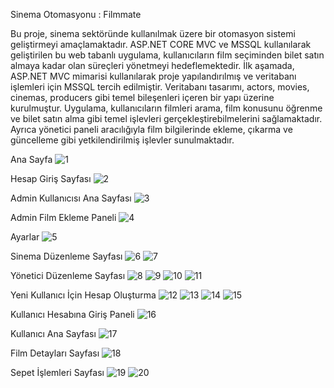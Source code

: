 Sinema Otomasyonu : Filmmate

Bu proje, sinema sektöründe kullanılmak üzere bir otomasyon sistemi geliştirmeyi amaçlamaktadır. ASP.NET CORE MVC ve MSSQL kullanılarak geliştirilen bu web tabanlı uygulama, kullanıcıların film seçiminden bilet satın almaya kadar olan süreçleri yönetmeyi hedeflemektedir.
İlk aşamada, ASP.NET MVC mimarisi kullanılarak proje yapılandırılmış ve veritabanı işlemleri için MSSQL tercih edilmiştir. Veritabanı tasarımı, actors, movies, cinemas, producers gibi temel bileşenleri  içeren bir yapı üzerine kurulmuştur. 
Uygulama, kullanıcıların filmleri arama, film konusunu öğrenme ve bilet satın alma gibi temel işlevleri gerçekleştirebilmelerini sağlamaktadır. Ayrıca yönetici paneli aracılığıyla film bilgilerinde ekleme, çıkarma ve güncelleme gibi yetkilendirilmiş işlevler sunulmaktadır.

Ana Sayfa
![1](https://github.com/elifiremuguz/sinemaOtamasyonu/assets/153562385/7b9b7fbb-5098-4990-803a-c3efc6b48840)

Hesap Giriş Sayfası
![2](https://github.com/elifiremuguz/sinemaOtamasyonu/assets/153562385/9e291a4a-5c0f-4100-ae7f-dcb5fded5183)

Admin Kullanıcısı Ana Sayfası
![3](https://github.com/elifiremuguz/sinemaOtamasyonu/assets/153562385/080ca1a6-3073-443e-ba61-0597bb1945cb)

Admin Film Ekleme Paneli
![4](https://github.com/elifiremuguz/sinemaOtamasyonu/assets/153562385/568b89a4-f843-4540-a5cf-a429947678b2)

Ayarlar
![5](https://github.com/elifiremuguz/sinemaOtamasyonu/assets/153562385/94e2cb17-48fa-494b-b15c-0cf050be3a4d)

Sinema Düzenleme Sayfası
![6](https://github.com/elifiremuguz/sinemaOtamasyonu/assets/153562385/74fd25ee-e4ef-46e7-a28e-bbc8dfa60721)
![7](https://github.com/elifiremuguz/sinemaOtamasyonu/assets/153562385/8353aa50-fb5b-4481-b7ea-fb4f98e9a08e)

Yönetici Düzenleme Sayfası
![8](https://github.com/elifiremuguz/sinemaOtamasyonu/assets/153562385/b5bfe8cd-e6dd-4b09-ac92-60d1704c8074)
![9](https://github.com/elifiremuguz/sinemaOtamasyonu/assets/153562385/0b904c77-14f8-4f46-872e-ccfae9453dfd)
![10](https://github.com/elifiremuguz/sinemaOtamasyonu/assets/153562385/4aeca240-08f8-45cc-884d-9572d6f4483d)
![11](https://github.com/elifiremuguz/sinemaOtamasyonu/assets/153562385/a1878870-18c6-4c91-807a-706728bbd600)

Yeni Kullanıcı İçin Hesap Oluşturma
![12](https://github.com/elifiremuguz/sinemaOtamasyonu/assets/153562385/bd4282ff-b5d7-443b-89e7-4af0edb77039)
![13](https://github.com/elifiremuguz/sinemaOtamasyonu/assets/153562385/6355c4c1-29cc-4f83-8a1b-8a5606347d43)
![14](https://github.com/elifiremuguz/sinemaOtamasyonu/assets/153562385/62f53cff-1b71-4f2b-8db3-8fe608ddf9f1)
![15](https://github.com/elifiremuguz/sinemaOtamasyonu/assets/153562385/d5a5a372-5450-458c-b5b8-d43e31986fc3)

Kullanıcı Hesabına Giriş Paneli
![16](https://github.com/elifiremuguz/sinemaOtamasyonu/assets/153562385/e3ce9929-efb4-4698-88f0-bbd21e7f5468)

Kullanıcı Ana Sayfası
![17](https://github.com/elifiremuguz/sinemaOtamasyonu/assets/153562385/56724ec8-10fb-4be8-b110-e12154ca7dda)

Film Detayları Sayfası
![18](https://github.com/elifiremuguz/sinemaOtamasyonu/assets/153562385/0cbf4a5f-d7a3-41df-8a72-bd70739d18c7)

Sepet İşlemleri Sayfası
![19](https://github.com/elifiremuguz/sinemaOtamasyonu/assets/153562385/80f53c61-78bc-4d4f-ad9f-096ab5422f03)
![20](https://github.com/elifiremuguz/sinemaOtamasyonu/assets/153562385/f1656953-533a-4acf-b364-8a28c0e25b64)

